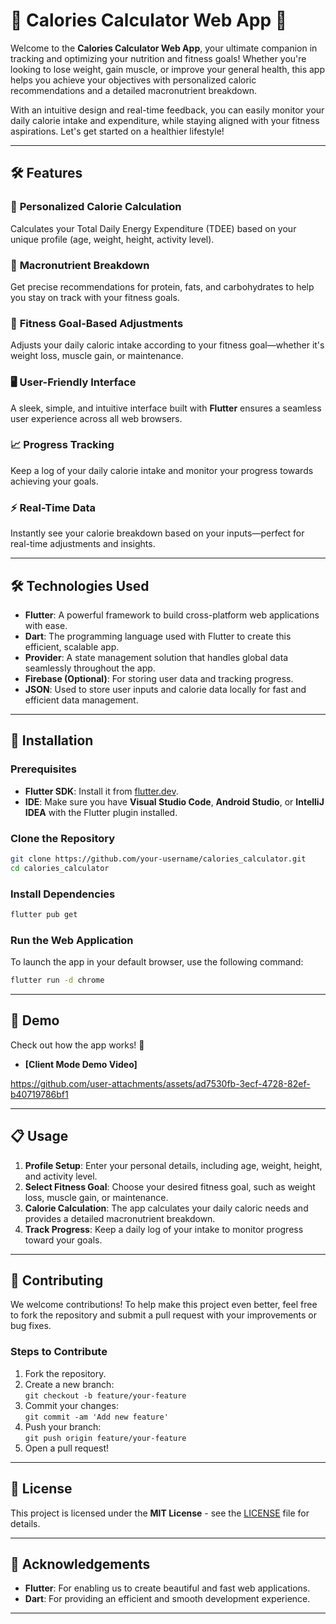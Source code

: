 # 🌟 Calories Calculator Web App 🌟

Welcome to the **Calories Calculator Web App**, your ultimate companion in tracking and optimizing your nutrition and fitness goals! Whether you're looking to lose weight, gain muscle, or improve your general health, this app helps you achieve your objectives with personalized caloric recommendations and a detailed macronutrient breakdown. 

With an intuitive design and real-time feedback, you can easily monitor your daily calorie intake and expenditure, while staying aligned with your fitness aspirations. Let's get started on a healthier lifestyle!

---

## 🛠 Features

### 🔢 **Personalized Calorie Calculation**
Calculates your Total Daily Energy Expenditure (TDEE) based on your unique profile (age, weight, height, activity level).

### 🍏 **Macronutrient Breakdown**
Get precise recommendations for protein, fats, and carbohydrates to help you stay on track with your fitness goals.

### 🎯 **Fitness Goal-Based Adjustments**
Adjusts your daily caloric intake according to your fitness goal—whether it's weight loss, muscle gain, or maintenance.

### 🖥 **User-Friendly Interface**
A sleek, simple, and intuitive interface built with **Flutter** ensures a seamless user experience across all web browsers.

### 📈 **Progress Tracking**
Keep a log of your daily calorie intake and monitor your progress towards achieving your goals.

### ⚡ **Real-Time Data**
Instantly see your calorie breakdown based on your inputs—perfect for real-time adjustments and insights.

---

## 🛠️ Technologies Used

- **Flutter**: A powerful framework to build cross-platform web applications with ease.
- **Dart**: The programming language used with Flutter to create this efficient, scalable app.
- **Provider**: A state management solution that handles global data seamlessly throughout the app.
- **Firebase (Optional)**: For storing user data and tracking progress.
- **JSON**: Used to store user inputs and calorie data locally for fast and efficient data management.

---

## 🚀 Installation

### Prerequisites

- **Flutter SDK**: Install it from [flutter.dev](https://flutter.dev/docs/get-started/install).
- **IDE**: Make sure you have **Visual Studio Code**, **Android Studio**, or **IntelliJ IDEA** with the Flutter plugin installed.

### Clone the Repository

```bash
git clone https://github.com/your-username/calories_calculator.git
cd calories_calculator
```

### Install Dependencies

```bash
flutter pub get
```

### Run the Web Application

To launch the app in your default browser, use the following command:

```bash
flutter run -d chrome
```

---

## 🎥 Demo

Check out how the app works! 🚀

- **[Client Mode Demo Video]**  



https://github.com/user-attachments/assets/ad7530fb-3ecf-4728-82ef-b40719786bf1


---

## 📋 Usage

1. **Profile Setup**: Enter your personal details, including age, weight, height, and activity level.
2. **Select Fitness Goal**: Choose your desired fitness goal, such as weight loss, muscle gain, or maintenance.
3. **Calorie Calculation**: The app calculates your daily caloric needs and provides a detailed macronutrient breakdown.
4. **Track Progress**: Keep a daily log of your intake to monitor progress toward your goals.

---

## 🤝 Contributing

We welcome contributions! To help make this project even better, feel free to fork the repository and submit a pull request with your improvements or bug fixes.

### Steps to Contribute

1. Fork the repository.
2. Create a new branch:  
   `git checkout -b feature/your-feature`
3. Commit your changes:  
   `git commit -am 'Add new feature'`
4. Push your branch:  
   `git push origin feature/your-feature`
5. Open a pull request!

---

## 📝 License

This project is licensed under the **MIT License** - see the [LICENSE](LICENSE) file for details.

---

## 🌟 Acknowledgements

- **Flutter**: For enabling us to create beautiful and fast web applications.
- **Dart**: For providing an efficient and smooth development experience.

---
